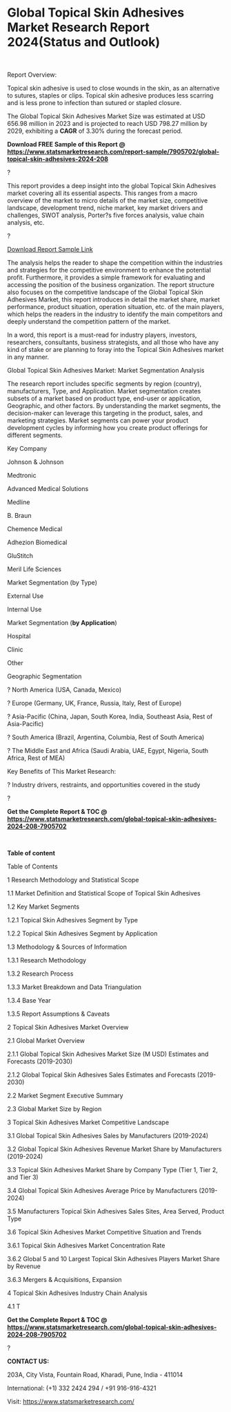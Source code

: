 <h1>Global Topical Skin Adhesives Market Research Report 2024(Status and Outlook)</h1><br/><p>Report Overview:</p>
 
 
 
 <p>Topical skin adhesive is used to close wounds in the skin, as an alternative to sutures, staples or clips. Topical skin adhesive produces less scarring and is less prone to infection than sutured or stapled closure.</p>
 
 
 
 <p>The Global Topical Skin Adhesives Market Size was estimated at USD 656.98 million in 2023 and is projected to reach USD 798.27 million by 2029, exhibiting a <strong>CAGR</strong> of 3.30% during the forecast period.</p>
 
 
 
 <div><b>Download FREE Sample of this Report @ <a href="https://www.statsmarketresearch.com/download-free-sample/7905702/global-topical-skin-adhesives-2024-208">https://www.statsmarketresearch.com/report-sample/7905702/global-topical-skin-adhesives-2024-208</a></b></div>
 
 
 
 <p>? </p>
 
 
 
 <p>This report provides a deep insight into the global Topical Skin Adhesives market covering all its essential aspects. This ranges from a macro overview of the market to micro details of the market size, competitive landscape, development trend, niche market, key market drivers and challenges, SWOT analysis, Porter?s five forces analysis, value chain analysis, etc.</p>
 
 
 
 <p>? </p>
 
 
 
 <p><a href="https://www.statsmarketresearch.com/download-free-sample/7905702/global-topical-skin-adhesives-2024-208">Download Report Sample Link</a></p>
 
 
 
 <p>The analysis helps the reader to shape the competition within the industries and strategies for the competitive environment to enhance the potential profit. Furthermore, it provides a simple framework for evaluating and accessing the position of the business organization. The report structure also focuses on the competitive landscape of the Global Topical Skin Adhesives Market, this report introduces in detail the market share, market performance, product situation, operation situation, etc. of the main players, which helps the readers in the industry to identify the main competitors and deeply understand the competition pattern of the market.</p>
 
 
 
 <p>In a word, this report is a must-read for industry players, investors, researchers, consultants, business strategists, and all those who have any kind of stake or are planning to foray into the Topical Skin Adhesives market in any manner.</p>
 
 
 
 <p>Global Topical Skin Adhesives Market: Market Segmentation Analysis</p>
 
 
 
 <p>The research report includes specific segments by region (country), manufacturers, Type, and Application. Market segmentation creates subsets of a market based on product type, end-user or application, Geographic, and other factors. By understanding the market segments, the decision-maker can leverage this targeting in the product, sales, and marketing strategies. Market segments can power your product development cycles by informing how you create product offerings for different segments.</p>
 
 
 
 <p>Key Company</p>
 
 
 
 <p>Johnson & Johnson</p>
 
 
 
 <p>Medtronic</p>
 
 
 
 <p>Advanced Medical Solutions</p>
 
 
 
 <p>Medline</p>
 
 
 
 <p>B. Braun</p>
 
 
 
 <p>Chemence Medical</p>
 
 
 
 <p>Adhezion Biomedical</p>
 
 
 
 <p>GluStitch</p>
 
 
 
 <p>Meril Life Sciences</p>
 
 
 
 <p>Market Segmentation (by Type)</p>
 
 
 
 <p>External Use</p>
 
 
 
 <p>Internal Use</p>
 
 
 
 <p>Market Segmentation (<strong>by Application</strong>)</p>
 
 
 
 <p>Hospital</p>
 
 
 
 <p>Clinic</p>
 
 
 
 <p>Other</p>
 
 
 
 <p>Geographic Segmentation</p>
 
 
 
 <p>? North America (USA, Canada, Mexico)</p>
 
 
 
 <p>? Europe (Germany, UK, France, Russia, Italy, Rest of Europe)</p>
 
 
 
 <p>? Asia-Pacific (China, Japan, South Korea, India, Southeast Asia, Rest of Asia-Pacific)</p>
 
 
 
 <p>? South America (Brazil, Argentina, Columbia, Rest of South America)</p>
 
 
 
 <p>? The Middle East and Africa (Saudi Arabia, UAE, Egypt, Nigeria, South Africa, Rest of MEA)</p>
 
 
 
 <p>Key Benefits of This Market Research:</p>
 
 
 
 <p>? Industry drivers, restraints, and opportunities covered in the study</p>
 
 
 
 <p>?</p>
 
 
 
 <div><b>Get the Complete Report & TOC @ <a href="https://www.statsmarketresearch.com/global-topical-skin-adhesives-2024-208-7905702">https://www.statsmarketresearch.com/global-topical-skin-adhesives-2024-208-7905702</a></b></div>
 
 
 
 <p><br />
 
 <b>Table of content</b></p>
 
 
 
 <p>Table of Contents<br />
 
 1 Research Methodology and Statistical Scope<br />
 
 1.1 Market Definition and Statistical Scope of Topical Skin Adhesives<br />
 
 1.2 Key Market Segments<br />
 
 1.2.1 Topical Skin Adhesives Segment by Type<br />
 
 1.2.2 Topical Skin Adhesives Segment by Application<br />
 
 1.3 Methodology & Sources of Information<br />
 
 1.3.1 Research Methodology<br />
 
 1.3.2 Research Process<br />
 
 1.3.3 Market Breakdown and Data Triangulation<br />
 
 1.3.4 Base Year<br />
 
 1.3.5 Report Assumptions & Caveats<br />
 
 2 Topical Skin Adhesives Market Overview<br />
 
 2.1 Global Market Overview<br />
 
 2.1.1 Global Topical Skin Adhesives Market Size (M USD) Estimates and Forecasts (2019-2030)<br />
 
 2.1.2 Global Topical Skin Adhesives Sales Estimates and Forecasts (2019-2030)<br />
 
 2.2 Market Segment Executive Summary<br />
 
 2.3 Global Market Size by Region<br />
 
 3 Topical Skin Adhesives Market Competitive Landscape<br />
 
 3.1 Global Topical Skin Adhesives Sales by Manufacturers (2019-2024)<br />
 
 3.2 Global Topical Skin Adhesives Revenue Market Share by Manufacturers (2019-2024)<br />
 
 3.3 Topical Skin Adhesives Market Share by Company Type (Tier 1, Tier 2, and Tier 3)<br />
 
 3.4 Global Topical Skin Adhesives Average Price by Manufacturers (2019-2024)<br />
 
 3.5 Manufacturers Topical Skin Adhesives Sales Sites, Area Served, Product Type<br />
 
 3.6 Topical Skin Adhesives Market Competitive Situation and Trends<br />
 
 3.6.1 Topical Skin Adhesives Market Concentration Rate<br />
 
 3.6.2 Global 5 and 10 Largest Topical Skin Adhesives Players Market Share by Revenue<br />
 
 3.6.3 Mergers & Acquisitions, Expansion<br />
 
 4 Topical Skin Adhesives Industry Chain Analysis<br />
 
 4.1 T</p>
 
 
 
 <div><b>Get the Complete Report & TOC @ <a href="https://www.statsmarketresearch.com/global-topical-skin-adhesives-2024-208-7905702">https://www.statsmarketresearch.com/global-topical-skin-adhesives-2024-208-7905702</a></b></div>
 
 
 
 <p>? </p>
 
 
 
 <p><b>CONTACT US:</b><br />
 
 203A, City Vista, Fountain Road, Kharadi, Pune, India - 411014<br />
 
 International: (+1) 332 2424 294 / +91 916-916-4321<br />
 
 Visit: <a href="https://www.statsmarketresearch.com/">https://www.statsmarketresearch.com/</a></p>